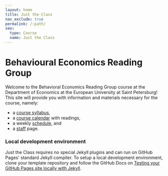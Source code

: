 ```yaml
---
layout: home
title: Just the Class
nav_exclude: true
permalink: /:path/
seo:
  type: Course
  name: Just the Class
---
```


# Behavioural Economics Reading Group

Welcome to the Behavioral Economics Reading Group course at the Department of Economics at the European University at Saint Petersburg! This site will provide you with information and materials necessary for the course, namely:

- a [course syllabus](about.md),
- a [course calendar](calendar.md) with readings,
- a weekly [schedule](schedule.md), and 
- a [staff](staff.md) page.



### Local development environment

Just the Class requires no special Jekyll plugins and can run on GitHub Pages' standard Jekyll compiler. To setup a local development environment, clone your template repository and follow the GitHub Docs on [Testing your GitHub Pages site locally with Jekyll](https://docs.github.com/en/pages/setting-up-a-github-pages-site-with-jekyll/testing-your-github-pages-site-locally-with-jekyll).
